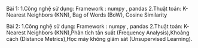 Bài 1:
1.Công nghệ sử dụng:
Framework : numpy , pandas
2.Thuật toán:
K-Nearest Neighbors (KNN), Bag of Words (BoW), Cosine Similarity
 
Bài 2:
1.Công nghệ sử dụng:
Framework : numpy , pandas
2.Thuật toán:
K-Nearest Neighbors (KNN),Phân tích tần suất (Frequency Analysis),Khoảng cách (Distance Metrics),Học máy không giám sát (Unsupervised Learning).

